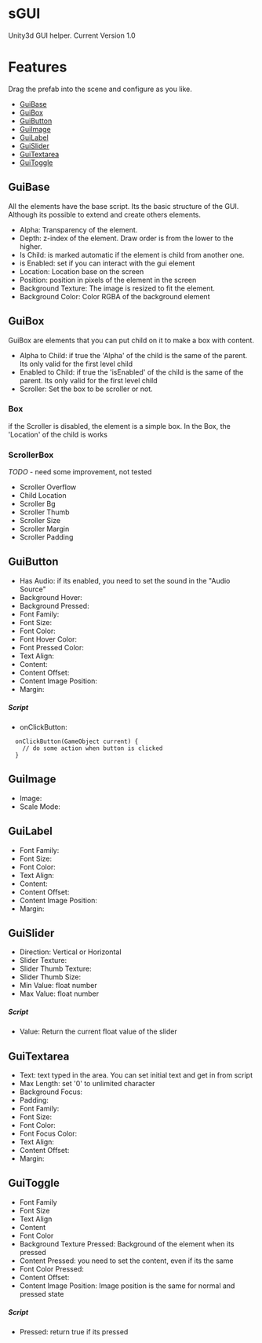 sGUI
====

Unity3d GUI helper.
Current Version 1.0


Features
====

Drag the prefab into the scene and configure as you like.

* [GuiBase](#guibase)
* [GuiBox](#guibox)
* [GuiButton](#guibutton)
* [GuiImage](#guiimage)
* [GuiLabel](#guilabel)
* [GuiSlider](#guislider)
* [GuiTextarea](#guitextarea)
* [GuiToggle](#guitoggle)


## GuiBase

All the elements have the base script. Its the basic structure of the GUI.
Although its possible to extend and create others elements.

* Alpha: Transparency of the element.
* Depth: z-index of the element. Draw order is from the lower to the higher.
* Is Child: is marked automatic if the element is child from another one.
* is Enabled: set if you can interact with the gui element
* Location: Location base on the screen
* Position: position in pixels of the element in the screen
* Background Texture: The image is resized to fit the element.
* Background Color: Color RGBA of the background element



## GuiBox

GuiBox are elements that you can put child on it to make a box with content.


* Alpha to Child: if true the 'Alpha' of the child is the same of the parent. Its only valid for the first level child
* Enabled to Child: if true the 'isEnabled' of the child is the same of the parent. Its only valid for the first level child
* Scroller: Set the box to be scroller or not.


### Box

if the Scroller is disabled, the element is a simple box.
In the Box, the 'Location' of the child is works


### ScrollerBox

*TODO* - need some improvement, not tested

* Scroller Overflow
* Child Location
* Scroller Bg
* Scroller Thumb
* Scroller Size
* Scroller Margin
* Scroller Padding


## GuiButton

* Has Audio: if its enabled, you need to set the sound in the "Audio Source"
* Background Hover:
* Background Pressed:
* Font Family:
* Font Size:
* Font Color:
* Font Hover Color:
* Font Pressed Color:
* Text Align:
* Content:
* Content Offset:
* Content Image Position:
* Margin:

##### Script

* onClickButton: 

```
  onClickButton(GameObject current) {
    // do some action when button is clicked
  }
```


## GuiImage

* Image:
* Scale Mode:


## GuiLabel

* Font Family:
* Font Size:
* Font Color:
* Text Align:
* Content:
* Content Offset:
* Content Image Position:
* Margin:


## GuiSlider

* Direction: Vertical or Horizontal
* Slider Texture:
* Slider Thumb Texture:
* Slider Thumb Size:
* Min Value: float number
* Max Value: float number

##### Script

* Value: Return the current float value of the slider


## GuiTextarea

* Text: text typed in the area. You can set initial text and get in from script
* Max Length: set '0' to unlimited character
* Background Focus:
* Padding:
* Font Family:
* Font Size:
* Font Color:
* Font Focus Color:
* Text Align:
* Content Offset:
* Margin:

## GuiToggle

* Font Family
* Font Size
* Text Align
* Content
* Font Color
* Background Texture Pressed: Background of the element when its pressed
* Content Pressed: you need to set the content, even if its the same
* Font Color Pressed:
* Content Offset:
* Content Image Position: Image position is the same for normal and pressed state

##### Script

* Pressed: return true if its pressed
